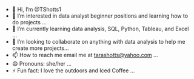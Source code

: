 - 👋 Hi, I’m @TShotts1
- 👀 I’m interested in data analyst beginner positions and learning how to do projects ...
- 🌱 I’m currently learning data analysis, SQL, Python, Tableau, and Excel ...
- 💞️ I’m looking to collaborate on anything with data analysis to help me create more projects...
- 📫 How to reach me email me at tarashotts@yahoo.com ...
- 😄 Pronouns: she/her ...
- ⚡ Fun fact: I love the outdoors and Iced Coffee ...

<!---
TShotts1/TShotts1 is a ✨ special ✨ repository because its `README.md` (this file) appears on your GitHub profile.
You can click the Preview link to take a look at your changes.
--->
